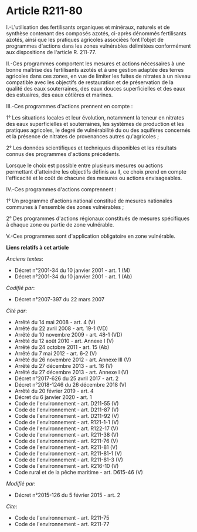 # Article R211-80

I.-L'utilisation des fertilisants organiques et minéraux, naturels et de synthèse contenant des composés azotés, ci-après
dénommés fertilisants azotés, ainsi que les pratiques agricoles associées font l'objet de programmes d'actions dans les zones
vulnérables délimitées conformément aux dispositions 
    de l'article R. 211-77. 

II.-Ces programmes comportent les mesures et actions nécessaires à une bonne maîtrise des fertilisants azotés et à une
gestion adaptée des terres agricoles dans ces zones, en vue de limiter les fuites de nitrates à un niveau compatible avec les
objectifs de restauration et de préservation de la qualité des eaux souterraines, des eaux douces superficielles et des eaux
des estuaires, des eaux côtières et marines. 

III.-Ces programmes d'actions prennent en compte : 

1° Les situations locales et leur évolution, notamment la teneur en nitrates des eaux superficielles et souterraines, les
systèmes de production et les pratiques agricoles, le degré de vulnérabilité du ou des aquifères concernés et la présence de
nitrates de provenances autres qu'agricoles ; 

2° Les données scientifiques et techniques disponibles et les résultats connus des programmes d'actions précédents. 

Lorsque le choix est possible entre plusieurs mesures ou actions permettant d'atteindre les objectifs définis au II, ce choix
prend en compte l'efficacité et le coût de chacune des mesures ou actions envisageables. 

IV.-Ces programmes d'actions comprennent : 

1° Un programme d'actions national constitué de mesures nationales communes à l'ensemble des zones vulnérables ; 

2° Des programmes d'actions régionaux constitués de mesures spécifiques à chaque zone ou partie de zone vulnérable. 

V.-Ces programmes sont d'application obligatoire en zone vulnérable.

**Liens relatifs à cet article**

_Anciens textes_:

  - Décret n°2001-34 du 10 janvier 2001 - art. 1 (M)
  - Décret n°2001-34 du 10 janvier 2001 - art. 1 (Ab)

_Codifié par_:

  - Décret n°2007-397 du 22 mars 2007

_Cité par_:

  - Arrêté du 14 mai 2008 - art. 4 (V)
  - Arrêté du 22 avril 2008 - art. 19-1 (VD)
  - Arrêté du 10 novembre 2009 - art. 48-1 (VD)
  - Arrêté du 12 août 2010 - art. Annexe I (V)
  - Arrêté du 24 octobre 2011 - art. 15 (Ab)
  - Arrêté du 7 mai 2012 - art. 6-2 (V)
  - Arrêté du 26 novembre 2012 - art. Annexe III (V)
  - Arrêté du 27 décembre 2013 - art. 16 (V)
  - Arrêté du 27 décembre 2013 - art. Annexe I (V)
  - Décret n°2017-626 du 25 avril 2017 - art. 2
  - Décret n°2018-1246 du 26 décembre 2018 (V)
  - Arrêté du 20 février 2019 - art. 4
  - Décret du 6 janvier 2020 - art. 1
  - Code de l'environnement - art. D211-55 (V)
  - Code de l'environnement - art. D211-87 (V)
  - Code de l'environnement - art. D211-92 (V)
  - Code de l'environnement - art. R121-1-1 (V)
  - Code de l'environnement - art. R122-17 (V)
  - Code de l'environnement - art. R211-38 (V)
  - Code de l'environnement - art. R211-76 (V)
  - Code de l'environnement - art. R211-81 (V)
  - Code de l'environnement - art. R211-81-1 (V)
  - Code de l'environnement - art. R211-81-3 (V)
  - Code de l'environnement - art. R216-10 (V)
  - Code rural et de la pêche maritime - art. D615-46 (V)

_Modifié par_:

  - Décret n°2015-126 du 5 février 2015 - art. 2

_Cite_:

  - Code de l'environnement - art. R211-75
  - Code de l'environnement - art. R211-77
